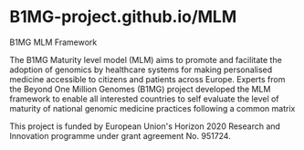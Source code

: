 # B1MG-project.github.io/MLM

B1MG MLM Framework

The B1MG Maturity level model (MLM) aims to promote and facilitate the adoption of genomics by healthcare systems for making personalised medicine accessible to citizens and patients across Europe.
Experts from the Beyond One Million Genomes (B1MG) project developed the MLM framework to enable all interested countries to self evaluate the level of maturity of national genomic medicine practices following a common matrix

This project is funded by European Union's Horizon 2020 Research and Innovation programme under grant agreement No. 951724.
